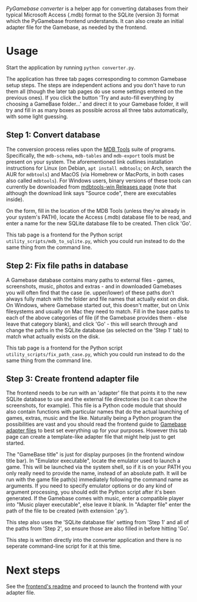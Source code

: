 _PyGamebase converter_ is a helper app for converting databases from their typical Microsoft Access (.mdb) format to the SQLite (version 3) format which the PyGamebase frontend understands. It can also create an initial adapter file for the Gamebase, as needed by the frontend.


# Usage

Start the application by running `python converter.py`.

The application has three tab pages corresponding to common Gamebase setup steps. The steps are independent actions and you don't have to run them all (though the later tab pages do use some settings entered on the previous ones). If you click the button 'Try and auto-fill everything by choosing a GameBase folder...' and direct it to your Gamebase folder, it will try and fill in as many boxes as possible across all three tabs automatically, with some light guessing.


## Step 1: Convert database

The conversion process relies upon the [MDB Tools](https://github.com/mdbtools/mdbtools) suite of programs. Specifically, the `mdb-schema`, `mdb-tables` and `mdb-export` tools must be present on your system. The aforementioned link outlines installation instructions for Linux (on Debian, `apt install mdbtools`; on Arch, search the AUR for `mdbtools`) and MacOS (via Homebrew or MacPorts, in both cases also called `mdbtools`). For Windows users, binary versions of these tools can currently be downloaded from [mdbtools-win Releases page](https://github.com/lsgunth/mdbtools-win) (note that although the download link says "Source code", there are executables inside).

On the form, fill in the location of the MDB Tools (unless they're already in your system's PATH), locate the Access (.mdb) database file to be read, and enter a name for the new SQLite database file to be created. Then click 'Go'.

This tab page is a frontend for the Python script `utility_scripts/mdb_to_sqlite.py`, which you could run instead to do the same thing from the command line.


## Step 2: Fix file paths in database

A Gamebase database contains many paths to external files - games, screenshots, music, photos and extras - and in downloaded Gamebases you will often find that the case (ie. upper/lower) of these paths don't always fully match with the folder and file names that actually exist on disk. On Windows, where Gamebase started out, this doesn't matter, but on Unix filesystems and usually on Mac they need to match. Fill in the base paths to each of the above categories of file (if the Gamebase provides them - else leave that category blank), and click 'Go' - this will search through and change the paths in the SQLite database (as selected on the 'Step 1' tab) to match what actually exists on the disk.

This tab page is a frontend for the Python script `utility_scripts/fix_path_case.py`, which you could run instead to do the same thing from the command line.


## Step 3: Create frontend adapter file

The frontend needs to be run with an 'adapter' file that points it to the new SQLite database to use and the external file directories (so it can show the screenshots, for example). This file is a Python code module that should also contain functions with particular names that do the actual launching of games, extras, music and the like. Naturally being a Python program the possibilities are vast and you should read the frontend guide to [Gamebase adapter files](../frontend/gamebase_adapter_files.html) to best set everything up for your purposes. However this tab page can create a template-like adapter file that might help just to get started.

The "GameBase title" is just for display purposes (in the frontend window title bar). In "Emulator executable", locate the emulator used to launch a game. This will be launched via the system shell, so if it is on your PATH you only really need to provide the name, instead of an absolute path. It will be run with the game file path(s) immediately following the command name as arguments. If you need to specify emulator options or do any kind of argument processing, you should edit the Python script after it's been generated. If the Gamebase comes with music, enter a compatible player into "Music player executable", else leave it blank. In "Adapter file" enter the path of the file to be created (with extension '.py').

This step also uses the 'SQLite database file' setting from 'Step 1' and all of the paths from 'Step 2', so ensure those are also filled in before hitting 'Go'.

This step is written directly into the converter application and there is no seperate command-line script for it at this time.


# Next steps

See the [frontend's readme](../frontend/readme.md) and proceed to launch the frontend with your adapter file.
